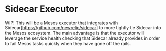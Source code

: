 Sidecar Executor
===============

WIP! This will be a Mesos executor that integrates with
Sidecar[https://github.com/newrelic/sidecar] to more tightly tie Sidecar into
the Mesos ecosystem. The main advantage is that the executor will leverage the
service health checking that Sidecar already provides in order to fail Mesos
tasks quickly when they have gone off the rails.
